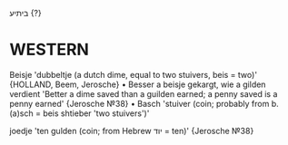 ביתיע {?}

WESTERN
========

Beisje 'dubbeltje (a dutch dime, equal to two stuivers, beis = two)' {HOLLAND, Beem, Jerosche}
	•	Besser a beisje gekargt, wie a gilden verdient 'Better a dime saved than a guilden earned; a penny saved is a penny earned' {Jerosche №38}
	•	Basch 'stuiver (coin; probably from b. (a)sch = beis shtieber 'two stuivers')'

joedje 'ten gulden (coin; from Hebrew יוד = ten)' {Jerosche №38}